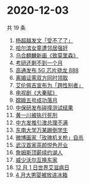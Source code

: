 # 2020-12-03

共 19 条

<!-- BEGIN -->
<!-- 最后更新时间 Thu Dec 03 2020 22:04:15 GMT+0800 (CST) -->
1. [杨超越发文「受不了了」 ](https://www.zhihu.com/search?q=杨超越)
1. [哈尔滨女童遭邻居强奸](https://www.zhihu.com/search?q=哈尔滨女童)
1. [乌合麒麟新画《致莫里森》](https://www.zhihu.com/search?q=致莫里森)
1. [考研还剩不到一个月](https://www.zhihu.com/search?q=考研)
1. [高通发布 5G 芯片骁龙 888](https://www.zhihu.com/search?q=骁龙888)
1. [离婚证需双方同时领取](https://www.zhihu.com/search?q=离婚冷静期)
1. [艾伦佩吉宣布为「跨性别者」](https://www.zhihu.com/search?q=跨性别者)
1. [电视剧《大秦赋》](https://www.zhihu.com/search?q=大秦赋)
1. [嫦娥五号成功落月](https://www.zhihu.com/search?q=嫦娥五号)
1. [中保研发布碰撞测试结果](https://www.zhihu.com/search?q=中保研)
1. [黄一川被执行死刑](https://www.zhihu.com/search?q=黄一川)
1. [中方发推引澳总理不满 ](https://www.zhihu.com/search?q=澳大利亚阿富汗)
1. [东南大学万某踢倒学生](https://www.zhihu.com/search?q=东南大学万思远)
1. [微博画家「玫瑰机关枪」自杀](https://www.zhihu.com/search?q=玫瑰机关枪)
1. [武汉首家茶颜悦色开业](https://www.zhihu.com/search?q=茶颜悦色)
1. [詹姆斯顶薪续约湖人](https://www.zhihu.com/search?q=詹姆斯)
1. [威少沃尔互换东家](https://www.zhihu.com/search?q=威少)
1. [12 月 1 日世界艾滋病日](https://www.zhihu.com/search?q=艾滋病)
1. [4 月大男婴被放进冰箱](https://www.zhihu.com/search?q=男婴冰箱)
<!-- END -->
